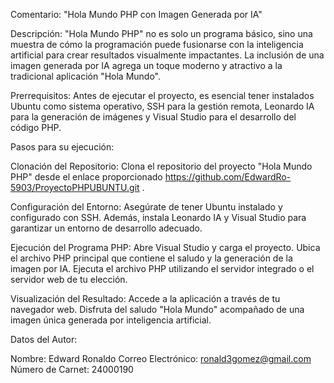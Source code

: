 Comentario: "Hola Mundo PHP con Imagen Generada por IA"

Descripción:
"Hola Mundo PHP" no es solo un programa básico, sino una muestra de cómo la programación puede fusionarse con la inteligencia artificial para crear resultados visualmente impactantes.
La inclusión de una imagen generada por IA agrega un toque moderno y atractivo a la tradicional aplicación "Hola Mundo".

Prerrequisitos:
Antes de ejecutar el proyecto, es esencial tener instalados Ubuntu como sistema operativo, SSH para la gestión remota, Leonardo IA para la generación de imágenes 
y Visual Studio para el desarrollo del código PHP.

Pasos para su ejecución:

Clonación del Repositorio:
Clona el repositorio del proyecto "Hola Mundo PHP" desde el enlace proporcionado https://github.com/EdwardRo-5903/ProyectoPHPUBUNTU.git .

Configuración del Entorno:
Asegúrate de tener Ubuntu instalado y configurado con SSH. Además, instala Leonardo IA y Visual Studio para garantizar un entorno de desarrollo adecuado.

Ejecución del Programa PHP:
Abre Visual Studio y carga el proyecto. Ubica el archivo PHP principal que contiene el saludo y la generación de la imagen por IA. 
Ejecuta el archivo PHP utilizando el servidor integrado o el servidor web de tu elección.

Visualización del Resultado:
Accede a la aplicación a través de tu navegador web. Disfruta del saludo "Hola Mundo" acompañado de una imagen única generada por inteligencia artificial.

Datos del Autor:

Nombre: Edward Ronaldo
Correo Electrónico: ronald3gomez@gmail.com
Número de Carnet: 24000190
